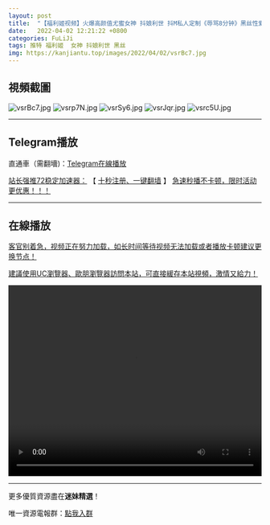 ```yaml
---
layout: post
title:  "【福利姬视频】火爆高颜值尤蜜女神 抖娘利世 抖M私人定制《辱骂8分钟》黑丝性爱新花样"
date:   2022-04-02 12:21:22 +0800
categories: FuLiJi
tags: 推特 福利姬  女神 抖娘利世 黑丝
img: https://kanjiantu.top/images/2022/04/02/vsrBc7.jpg
---
```



## 視頻截圖

![vsrBc7.jpg](https://kanjiantu.top/images/2022/04/02/vsrBc7.jpg)
![vsrp7N.jpg](https://kanjiantu.top/images/2022/04/02/vsrp7N.jpg)
![vsrSy6.jpg](https://kanjiantu.top/images/2022/04/02/vsrSy6.jpg)
![vsrJqr.jpg](https://kanjiantu.top/images/2022/04/02/vsrJqr.jpg)
![vsrc5U.jpg](https://kanjiantu.top/images/2022/04/02/vsrc5U.jpg)

* * *
## Telegram播放

直通車（需翻墻)：[Telegram在線播放](https://t.me/mimeijingxuan/435)

<u>站长强推72稳定加速器：</u> 【 [十秒注册、一键翻墙](https://72vpn.xyz/#/register?code=mimei) 】
<u>  急速秒播不卡顿，限时活动更优惠！！！</u>
* * *
## 在線播放
<u>客官别着急，视频正在努力加载，如长时间等待视频无法加载或者播放卡顿建议更换节点！</u>

<u>建議使用UC瀏覽器、歐朋瀏覽器訪問本站，可直接緩存本站視頻，激情又給力！</u>
<center><video src="https://cdn.publer.io/uploads/videos/62481a7edb279736bfa816d4/75057b2766ec28966f9b3ed74e0db6e9.mp4" width="100%" height="380px" controls="controls"></video></center>

* * *
更多優質資源盡在**迷妹精選**！

唯一資源電報群：[點我入群](https://t.me/mimeijingxuan)


